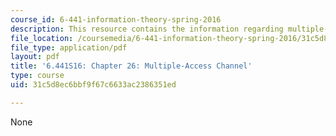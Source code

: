 ```yaml
---
course_id: 6-441-information-theory-spring-2016
description: This resource contains the information regarding multiple-access channel.
file_location: /coursemedia/6-441-information-theory-spring-2016/31c5d8ec6bbf9f67c6633ac2386351ed_MIT6_441S16_chapter_26.pdf
file_type: application/pdf
layout: pdf
title: '6.441S16: Chapter 26: Multiple-Access Channel'
type: course
uid: 31c5d8ec6bbf9f67c6633ac2386351ed

---
```

None